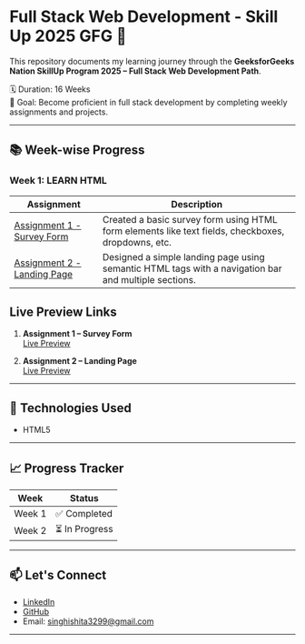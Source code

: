 # Full Stack Web Development - Skill Up 2025 GFG 🚀

This repository documents my learning journey through the **GeeksforGeeks Nation SkillUp Program 2025 – Full Stack Web Development Path**.

🗓️ Duration: 16 Weeks  
🎯 Goal: Become proficient in full stack development by completing weekly assignments and projects.

---

## 📚 Week-wise Progress

### Week 1: LEARN HTML

| Assignment | Description |
|------------|-------------|
| [Assignment 1 - Survey Form](./Week-01/Assignment-1) | Created a basic survey form using HTML form elements like text fields, checkboxes, dropdowns, etc. |
| [Assignment 2 - Landing Page](./Week-01/Assignment-2) | Designed a simple landing page using semantic HTML tags with a navigation bar and multiple sections. |

## Live Preview Links

1. **Assignment 1 – Survey Form**  
   [Live Preview](https://htmlpreview.github.io/?https://github.com/InsaneIshita/FullStack-SkillUp-GFG/blob/main/Week-01/Assignment-1/survey_form.html)

2. **Assignment 2 – Landing Page**  
   [Live Preview](https://htmlpreview.github.io/?https://github.com/InsaneIshita/FullStack-SkillUp-GFG/blob/main/Week-01/Assignment-2/landing_page.html)

---

## 📌 Technologies Used

- HTML5  

---

## 📈 Progress Tracker

| Week | Status |
|------|--------|
| Week 1 | ✅ Completed |
| Week 2 | ⏳ In Progress |


---

## 📫 Let's Connect

- [LinkedIn](https://www.linkedin.com/in/ishitasingh3299/)
- [GitHub](https://github.com/InsaneIshita)
- Email: singhishita3299@gmail.com 

---

